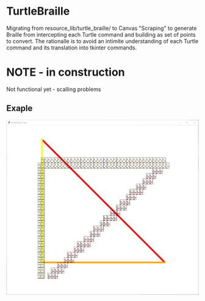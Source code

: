 # TurtleBraille
Migrating from resource_lib/turtle_braille/ to Canvas "Scraping" to generate Braille from intercepting each Turtle command and building as set of points to convert.  The rationalle is to avoid an intimite understanding of each Turtle command and its translation into tkinter commands.
# NOTE - in construction
Not functional yet - scalling problems
## Exaple
![Incorrect Display](Docs/TurtleBraille_combo_err.PNG)
